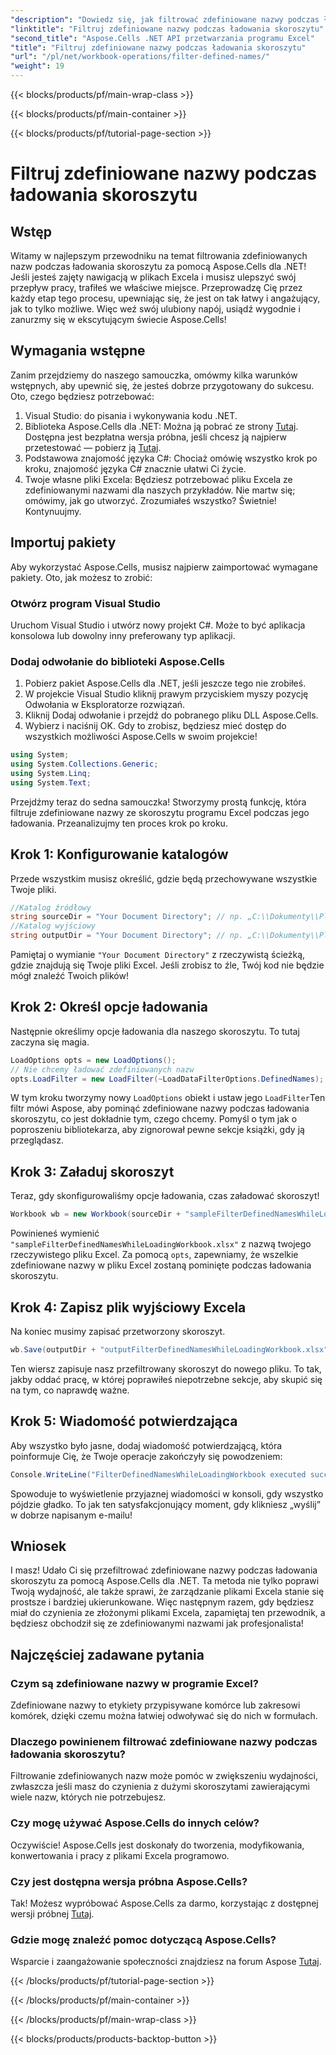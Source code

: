 ```yaml
---
"description": "Dowiedz się, jak filtrować zdefiniowane nazwy podczas ładowania skoroszytu za pomocą Aspose.Cells dla .NET. Przewodnik krok po kroku, jak ulepszyć obsługę programu Excel."
"linktitle": "Filtruj zdefiniowane nazwy podczas ładowania skoroszytu"
"second_title": "Aspose.Cells .NET API przetwarzania programu Excel"
"title": "Filtruj zdefiniowane nazwy podczas ładowania skoroszytu"
"url": "/pl/net/workbook-operations/filter-defined-names/"
"weight": 19
---
```


{{< blocks/products/pf/main-wrap-class >}}

{{< blocks/products/pf/main-container >}}

{{< blocks/products/pf/tutorial-page-section >}}

# Filtruj zdefiniowane nazwy podczas ładowania skoroszytu

## Wstęp
Witamy w najlepszym przewodniku na temat filtrowania zdefiniowanych nazw podczas ładowania skoroszytu za pomocą Aspose.Cells dla .NET! Jeśli jesteś zajęty nawigacją w plikach Excela i musisz ulepszyć swój przepływ pracy, trafiłeś we właściwe miejsce. Przeprowadzę Cię przez każdy etap tego procesu, upewniając się, że jest on tak łatwy i angażujący, jak to tylko możliwe. Więc weź swój ulubiony napój, usiądź wygodnie i zanurzmy się w ekscytującym świecie Aspose.Cells!
## Wymagania wstępne
Zanim przejdziemy do naszego samouczka, omówmy kilka warunków wstępnych, aby upewnić się, że jesteś dobrze przygotowany do sukcesu. Oto, czego będziesz potrzebować:
1. Visual Studio: do pisania i wykonywania kodu .NET.
2. Biblioteka Aspose.Cells dla .NET: Można ją pobrać ze strony [Tutaj](https://releases.aspose.com/cells/net/). Dostępna jest bezpłatna wersja próbna, jeśli chcesz ją najpierw przetestować — pobierz ją [Tutaj](https://releases.aspose.com/).
3. Podstawowa znajomość języka C#: Chociaż omówię wszystko krok po kroku, znajomość języka C# znacznie ułatwi Ci życie.
4. Twoje własne pliki Excela: Będziesz potrzebować pliku Excela ze zdefiniowanymi nazwami dla naszych przykładów. Nie martw się; omówimy, jak go utworzyć.
Zrozumiałeś wszystko? Świetnie! Kontynuujmy.
## Importuj pakiety
Aby wykorzystać Aspose.Cells, musisz najpierw zaimportować wymagane pakiety. Oto, jak możesz to zrobić:
### Otwórz program Visual Studio
Uruchom Visual Studio i utwórz nowy projekt C#. Może to być aplikacja konsolowa lub dowolny inny preferowany typ aplikacji.
### Dodaj odwołanie do biblioteki Aspose.Cells
1. Pobierz pakiet Aspose.Cells dla .NET, jeśli jeszcze tego nie zrobiłeś.
2. W projekcie Visual Studio kliknij prawym przyciskiem myszy pozycję Odwołania w Eksploratorze rozwiązań.
3. Kliknij Dodaj odwołanie i przejdź do pobranego pliku DLL Aspose.Cells.
4. Wybierz i naciśnij OK.
Gdy to zrobisz, będziesz mieć dostęp do wszystkich możliwości Aspose.Cells w swoim projekcie!
```csharp
using System;
using System.Collections.Generic;
using System.Linq;
using System.Text;
```
Przejdźmy teraz do sedna samouczka! Stworzymy prostą funkcję, która filtruje zdefiniowane nazwy ze skoroszytu programu Excel podczas jego ładowania. Przeanalizujmy ten proces krok po kroku.
## Krok 1: Konfigurowanie katalogów
Przede wszystkim musisz określić, gdzie będą przechowywane wszystkie Twoje pliki.
```csharp
//Katalog źródłowy
string sourceDir = "Your Document Directory"; // np. „C:\\Dokumenty\\PlikiExcel\\"
//Katalog wyjściowy
string outputDir = "Your Document Directory"; // np. „C:\\Dokumenty\\Pliki Excela\\Wyjście\\"
```
Pamiętaj o wymianie `"Your Document Directory"` z rzeczywistą ścieżką, gdzie znajdują się Twoje pliki Excel. Jeśli zrobisz to źle, Twój kod nie będzie mógł znaleźć Twoich plików!
## Krok 2: Określ opcje ładowania
Następnie określimy opcje ładowania dla naszego skoroszytu. To tutaj zaczyna się magia.
```csharp
LoadOptions opts = new LoadOptions();
// Nie chcemy ładować zdefiniowanych nazw
opts.LoadFilter = new LoadFilter(~LoadDataFilterOptions.DefinedNames);
```
W tym kroku tworzymy nowy `LoadOptions` obiekt i ustaw jego `LoadFilter`Ten filtr mówi Aspose, aby pominąć zdefiniowane nazwy podczas ładowania skoroszytu, co jest dokładnie tym, czego chcemy. Pomyśl o tym jak o poproszeniu bibliotekarza, aby zignorował pewne sekcje książki, gdy ją przeglądasz.
## Krok 3: Załaduj skoroszyt
Teraz, gdy skonfigurowaliśmy opcje ładowania, czas załadować skoroszyt!
```csharp
Workbook wb = new Workbook(sourceDir + "sampleFilterDefinedNamesWhileLoadingWorkbook.xlsx", opts);
```
Powinieneś wymienić `"sampleFilterDefinedNamesWhileLoadingWorkbook.xlsx"` z nazwą twojego rzeczywistego pliku Excel. Za pomocą `opts`, zapewniamy, że wszelkie zdefiniowane nazwy w pliku Excel zostaną pominięte podczas ładowania skoroszytu.
## Krok 4: Zapisz plik wyjściowy Excela
Na koniec musimy zapisać przetworzony skoroszyt.
```csharp
wb.Save(outputDir + "outputFilterDefinedNamesWhileLoadingWorkbook.xlsx");
```
Ten wiersz zapisuje nasz przefiltrowany skoroszyt do nowego pliku. To tak, jakby oddać pracę, w której poprawiłeś niepotrzebne sekcje, aby skupić się na tym, co naprawdę ważne.
## Krok 5: Wiadomość potwierdzająca
Aby wszystko było jasne, dodaj wiadomość potwierdzającą, która poinformuje Cię, że Twoje operacje zakończyły się powodzeniem:
```csharp
Console.WriteLine("FilterDefinedNamesWhileLoadingWorkbook executed successfully.");
```
Spowoduje to wyświetlenie przyjaznej wiadomości w konsoli, gdy wszystko pójdzie gładko. To jak ten satysfakcjonujący moment, gdy klikniesz „wyślij” w dobrze napisanym e-mailu!
## Wniosek
I masz! Udało Ci się przefiltrować zdefiniowane nazwy podczas ładowania skoroszytu za pomocą Aspose.Cells dla .NET. Ta metoda nie tylko poprawi Twoją wydajność, ale także sprawi, że zarządzanie plikami Excela stanie się prostsze i bardziej ukierunkowane. Więc następnym razem, gdy będziesz miał do czynienia ze złożonymi plikami Excela, zapamiętaj ten przewodnik, a będziesz obchodził się ze zdefiniowanymi nazwami jak profesjonalista!
## Najczęściej zadawane pytania
### Czym są zdefiniowane nazwy w programie Excel?  
Zdefiniowane nazwy to etykiety przypisywane komórce lub zakresowi komórek, dzięki czemu można łatwiej odwoływać się do nich w formułach.
### Dlaczego powinienem filtrować zdefiniowane nazwy podczas ładowania skoroszytu?  
Filtrowanie zdefiniowanych nazw może pomóc w zwiększeniu wydajności, zwłaszcza jeśli masz do czynienia z dużymi skoroszytami zawierającymi wiele nazw, których nie potrzebujesz.
### Czy mogę używać Aspose.Cells do innych celów?  
Oczywiście! Aspose.Cells jest doskonały do tworzenia, modyfikowania, konwertowania i pracy z plikami Excela programowo.
### Czy jest dostępna wersja próbna Aspose.Cells?  
Tak! Możesz wypróbować Aspose.Cells za darmo, korzystając z dostępnej wersji próbnej [Tutaj](https://releases.aspose.com/).
### Gdzie mogę znaleźć pomoc dotyczącą Aspose.Cells?  
Wsparcie i zaangażowanie społeczności znajdziesz na forum Aspose [Tutaj](https://forum.aspose.com/c/cells/9).


{{< /blocks/products/pf/tutorial-page-section >}}

{{< /blocks/products/pf/main-container >}}

{{< /blocks/products/pf/main-wrap-class >}}

{{< blocks/products/products-backtop-button >}}